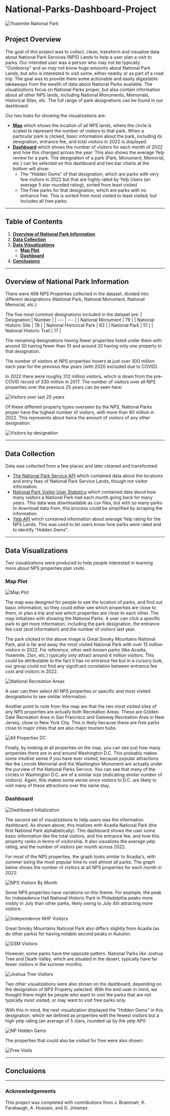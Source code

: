 # National-Parks-Dashboard-Project

![Yosemite National Park](https://roadtrippingcalifornia.com/wp-content/uploads/2022/06/El-Capitan-Yosemite.jpg)

## Project Overview

The goal of this project was to collect, clean, transform and visualize data about National Park Services (NPS) Lands to help a user plan a visit to parks. Our intended user was a person who may not be typically "Outdoorsy" and so may not know huge amounts about National Park Lands, but who is interested to visit some, either nearby or as part of a road trip. The goal was to provide them some actionable and easily digestable takeaways from the wealth of data about National Parks available. The visualizations focus on National Parks proper, but also contain information about all other NPS lands, including National Monuments, Memorials, Historical Sites, etc. The full range of park designations can be found in our dashboard.

Our two hubs for showing the visualizations are:
- [<b>Map</b>](https://github.com/jonnybrammah/National-Parks-Dashboard-Project/tree/main/Data%20Visualization/Map) which shows the location of all NPS lands, where the circle is scaled to represent the number of visitors to that park. When a particular park is clicked, basic information about the park, including its designation, entrance fee, and total visitors in 2022 is displayed.
- [<b>Dashboard</b>](https://github.com/jonnybrammah/National-Parks-Dashboard-Project/tree/main/Data%20Visualization/Graph) which shows the number of visitors for each month of 2022 and how this changed across the year. This also shows the average Yelp review for a park. The designation of a park (Park, Monument, Memorial, etc.) can be selected on this dashboard and two bar charts at the bottom will show:
   - The "Hidden Gems" of that designation, which are parks with very few visitors in 2022 but that are highly rated by Yelp Users (an average 5 star rounded rating), sorted from least visited
   - The Free parks for that designation, which are parks with no entrance Fee. This is sorted from most visited to least visited, but includes all free parks.

-----

## Table of Contents
1. [<b>Overview of National Park Information</b>](https://github.com/jonnybrammah/National-Parks-Dashboard-Project/blob/main/README.md#overview-of-national-park-information)
2. [<b>Data Collection</b>](https://github.com/jonnybrammah/National-Parks-Dashboard-Project/blob/main/README.md#data-collection)
3. [<b>Data Visualizations</b>](https://github.com/jonnybrammah/National-Parks-Dashboard-Project/blob/main/README.md#data-visualizations)
   - [<b>Map Plot</b>](https://github.com/jonnybrammah/National-Parks-Dashboard-Project/blob/main/README.md#map-plot)
   - [<b>Dashboard</b>](https://github.com/jonnybrammah/National-Parks-Dashboard-Project/blob/main/README.md#dashboard)
4. [<b>Conclusions</b>](https://github.com/jonnybrammah/National-Parks-Dashboard-Project/blob/main/README.md#conclusions)

-----

## Overview of National Park Information
There were 469 NPS Properties collected in the dataset, divided into different designations (National Park, National Monument, National Memorial, etc.)

The five most common designations included in the dataset are:
| Designation | Number |
| --- | --- |
| National Monument | 79 |
| National Historic Site | 78 |
| National Historical Park | 63 |
| National Park | 51 |
| National Historic Trail | 17 |

The remaining designations having fewer properties listed under them with around 30 having fewer than 10 and around 20 having only one property in that designation.

The number of visitors at NPS properties hovers at just over 300 million each year for the previous few years (with 2020 excluded due to COVID).

In 2022 there were roughly 312 million visitors, which is down from the pre-COVID record of 330 million in 2017. The number of visitors over all NPS properties over the previous 25 years can be seen here:

![Visitors over last 25 years](https://raw.githubusercontent.com/jonnybrammah/National-Parks-Dashboard-Project/main/Output/Images%20for%20Presentation/Visitors_for_previous_25_years.png)

Of these different property types overseen by the NPS, National Parks proper have the highest number of visitors, with more than 80 million in 2022. This represents about twice the amount of visitors of any other designation.

![Visitors by designation](https://raw.githubusercontent.com/jonnybrammah/National-Parks-Dashboard-Project/main/Output/Images%20for%20Presentation/Park_visitors_by_designation.png)

-----

## Data Collection

Data was collected from a few places and later cleaned and transformed.
- [The National Park Service API](https://www.nps.gov/subjects/developer/api-documentation.htm) which contained data about the locations and entry fees of National Park Service Lands, though not visitor information.
- [National Park Visitor User Statistics](https://irma.nps.gov/Stats/) which contained data about how many visitors a National Park had each month going back for many years. This data was downloadable as csv files, but with so many parks to download data from, this process could be simplified by scraping the information.
- [Yelp API](https://fusion.yelp.com/) which contained information about average Yelp rating for the NPS Lands. This was used to let users know how parks were rated and to identify "Hidden Gems".

-----

## Data Visualizations

Two visualizations were produced to help people interested in learning more about NPS properties plan visits.

### Map Plot

![Map Plot](https://raw.githubusercontent.com/jonnybrammah/National-Parks-Dashboard-Project/main/Output/Images%20for%20Presentation/Map_all_parks.png)

The map was designed for people to see the location of parks, and find out basic information, so they could either see which properties are close to them, or plan a trip and see which properties are close to each other. The map initializes with showing the National Parks. A user can click a specific park to get more information, including the park designation, the entrance fee cost (and information) and the number of visitors last year.

The park clicked in the above image is Great Smoky Mountains National Park, and is far and away the most visited National Park with over 15 million visitors in 2022. For reference, other well-known parks (like Acadia, Yosemite, Zion, etc.) typically only attract around 4 million visitors. This could be attributable to the fact it has no entrance fee but in a cursory look, our group could not find any signifcant correlation between entrance fee cost and visitors in 2022.

![National Recreation Areas](https://raw.githubusercontent.com/jonnybrammah/National-Parks-Dashboard-Project/main/Output/Images%20for%20Presentation/map_recreation_areas.png)

A user can then select All NPS properties or specific and most visited designations to see similar information.

Another point to note from this map are that the two most visited sites of any NPS properties are actually both Recreation Areas. These are Golden Gate Recreation Area in San Francisco and Gateway Recreation Area in New Jersey, close to New York City. This is likely because these are free parks close to major cities that are also major tourism hubs.

![All Properties DC](https://github.com/jonnybrammah/National-Parks-Dashboard-Project/blob/main/Output/Images%20for%20Presentation/map_all_properties_dc.png)

Finally, by looking at all properties on the map, you can see just how many properties there are in and around Washington D.C. This probably makes some intuitive sense if you have ever visited, because popular attractions like the Lincoln Memorial and the Washington Monument are actually under the purview of the National Parks Service. You can see that many of the circles in Washington D.C. are of a similar size (indicating similar number of visitors). Again, this makes some sense since visitors to D.C. are likely to visit many of these attractions over the same stay.


### Dashboard

![Dashboard Initialization](https://raw.githubusercontent.com/jonnybrammah/National-Parks-Dashboard-Project/main/Output/Images%20for%20Presentation/Dashboard%20Initialization.png)

The second set of visualizations to help users was the information dashboard. As shown above, this inializes with Acadia National Park (the first National Park alphabetically). This dashboard shows the user some basic information like the total visitors, and the entrance fee, and how this property ranks in terms of visitorship. It also visualizes the average yelp rating, and the number of visitors per month across 2022.

For most of the NPS properties, the graph looks similar to Acadia's, with summer being the most popular time to visit almost all parks. The graph below shows the number of visitors at all NPS properties for each month in 2022:

![NPS Visitors By Month](https://raw.githubusercontent.com/jonnybrammah/National-Parks-Dashboard-Project/main/Output/Images%20for%20Presentation/Visitors_By_Month_22(All_Properties).png)

Some NPS properties have variations on this theme. For example, the peak for Indepedence Hall National Historic Park in Philadelphia peaks more visibly in July than other parks, likely owing to July 4th attracting more visitors:

![Independence NHP Visitors](https://raw.githubusercontent.com/jonnybrammah/National-Parks-Dashboard-Project/main/Output/Images%20for%20Presentation/Independence%20Hall%20NHP%20Monthly%20Visitors.png)

Great Smoky Mountains National Park also differs slightly from Acadia (as do other parks) for having notable second peaks in Autumn:

![GSM Visitors](https://raw.githubusercontent.com/jonnybrammah/National-Parks-Dashboard-Project/main/Output/Images%20for%20Presentation/Great%20Smoky%20Mountains%20Monthly%20Visitors.png)

However, some parks have the opposite pattern. National Parks like Joshua Tree and Death Valley, which are situated in the desert, typically have far fewer visitors in the summer months:

![Joshua Tree Visitors](https://raw.githubusercontent.com/jonnybrammah/National-Parks-Dashboard-Project/main/Output/Images%20for%20Presentation/Joshua%20Tree%20Monthly%20Visitors.png)

Two other visualizations were also shown on the dashboard, depending on the designation of NPS Property selected. With the end-user in mind, we thought there might be people who want to visit the parks that are not typically most visited, or may want to visit free parks only.

With this in mind, the next visualization displayed the "Hidden Gems" in this designation, which we defined as properties with the fewest visitors but a high yelp rating (an average of 5 stars, rounded up by the yelp API):

![NP Hidden Gems](https://raw.githubusercontent.com/jonnybrammah/National-Parks-Dashboard-Project/main/Output/Images%20for%20Presentation/HiddenGems.png)

The properties that could also be visited for free were also shown:

![Free Visits](https://raw.githubusercontent.com/jonnybrammah/National-Parks-Dashboard-Project/main/Output/Images%20for%20Presentation/FreeVisits.png)

-----
## Conclusions

-----
### Acknowledgements

This project was completed with contributions from J. Brammah, K. Farabaugh, A. Hussain, and G. Jimenez.
